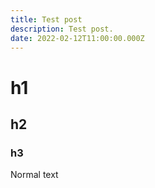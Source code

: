 ```yaml
---
title: Test post
description: Test post.
date: 2022-02-12T11:00:00.000Z
---
```


# h1

## h2

### h3

Normal text
